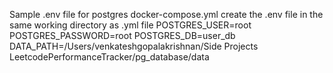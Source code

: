 Sample .env file for postgres docker-compose.yml
create the .env file in the same working directory as .yml file
POSTGRES_USER=root
POSTGRES_PASSWORD=root
POSTGRES_DB=user_db
DATA_PATH=/Users/venkateshgopalakrishnan/Side Projects LeetcodePerformanceTracker/pg_database/data

